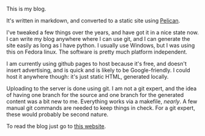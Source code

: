 This is my blog.

It's written in markdown, and converted to a static site using [Pelican](https://docs.getpelican.com/en/latest/).

I've tweaked a few things over the years, and have got it in a nice state now. 
I can write my blog anywhere where I can use git, and I can generate the site easily as long as I have python.
I usually use Windows, but I was using this on Fedora linux. The software is pretty much platform independent.

I am currently using github pages to host because it's free, and doesn't insert advertising, and is quick and is likely to be Google-friendly.
I could host it anywhere though: it's just static HTML, generated locally.

Uploading to the server is done using git. I am not a git expert, and the idea of having one branch for the source and one branch for the generated
content was a bit new to me. Everything works via a makefile, _nearly_. A few manual git commands are needed to keep things in check.
For a git expert, these would probably be second nature.

To read the blog just go to [this website](https://www.stevehemingway.com).
